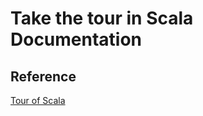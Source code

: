 # Take the tour in Scala Documentation
## Reference
[Tour of Scala ](http://docs.scala-lang.org/tutorials/tour/tour-of-scala.html)